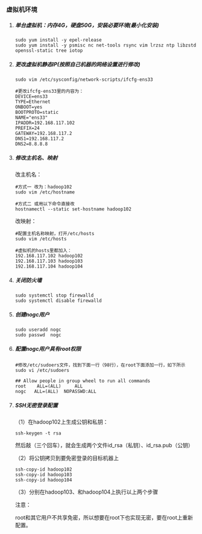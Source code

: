 ### 虚拟机环境



1. ##### 单台虚拟机：内存4G，硬盘50G，安装必要环境(最小化安装)

   ~~~shell
   sudo yum install -y epel-release
   sudo yum install -y psmisc nc net-tools rsync vim lrzsz ntp libzstd openssl-static tree iotop
   ~~~

2. ##### 更改虚拟机静态IP(按照自己机器的网络设置进行修改)

   ~~~shell
   sudo vim /etc/sysconfig/network-scripts/ifcfg-ens33
   ~~~

   ~~~shell
   #更改ifcfg-ens33里的内容为：
   DEVICE=ens33
   TYPE=Ethernet
   ONBOOT=yes
   BOOTPROTO=static
   NAME="ens33"
   IPADDR=192.168.117.102
   PREFIX=24
   GATEWAY=192.168.117.2
   DNS1=192.168.117.2
   DNS2=8.8.8.8
   ~~~

3. ##### 修改主机名、映射

   改主机名：

   ~~~shell
   #方式一 改为：hadoop102 
   sudo vim /etc/hostname
   
   #方式二 或用以下命令直接改
   hostnamectl --static set-hostname hadoop102
   ~~~

   改映射：

   ~~~shell
   #配置主机名称映射，打开/etc/hosts
   sudo vim /etc/hosts
   ~~~

   ~~~shell
   #虚拟机的hosts里都加入：
   192.168.117.102 hadoop102
   192.168.117.103 hadoop103
   192.168.117.104 hadoop104
   ~~~

4. ##### 关闭防火墙

   ~~~shell
   sudo systemctl stop firewalld
   sudo systemctl disable firewalld
   ~~~

5. ##### 创建nogc用户

   ~~~shell
   sudo useradd nogc
   sudo passwd  nogc
   ~~~

6. ##### 配置nogc用户具有root权限

   ~~~shell
   #修改/etc/sudoers文件，找到下面一行（98行），在root下面添加一行，如下所示
   sudo vi /etc/sudoers
   
   ## Allow people in group wheel to run all commands
   root    ALL=(ALL)     ALL
   nogc   ALL=(ALL)  NOPASSWD:ALL
   ~~~

7. ##### SSH无密登录配置

   （1）在hadoop102上生成公钥和私钥：

   ```
   ssh-keygen -t rsa
   ```

   然后敲（三个回车），就会生成两个文件id_rsa（私钥）、id_rsa.pub（公钥）

   （2）将公钥拷贝到要免密登录的目标机器上

   ```
   ssh-copy-id hadoop102
   ssh-copy-id hadoop103
   ssh-copy-id hadoop104
   ```

   （3）分别在hadoop103、和hadoop104上执行以上两个步骤

   注意：

   root和其它用户不共享免密，所以想要在root下也实现无密，要在root上重新配置。

